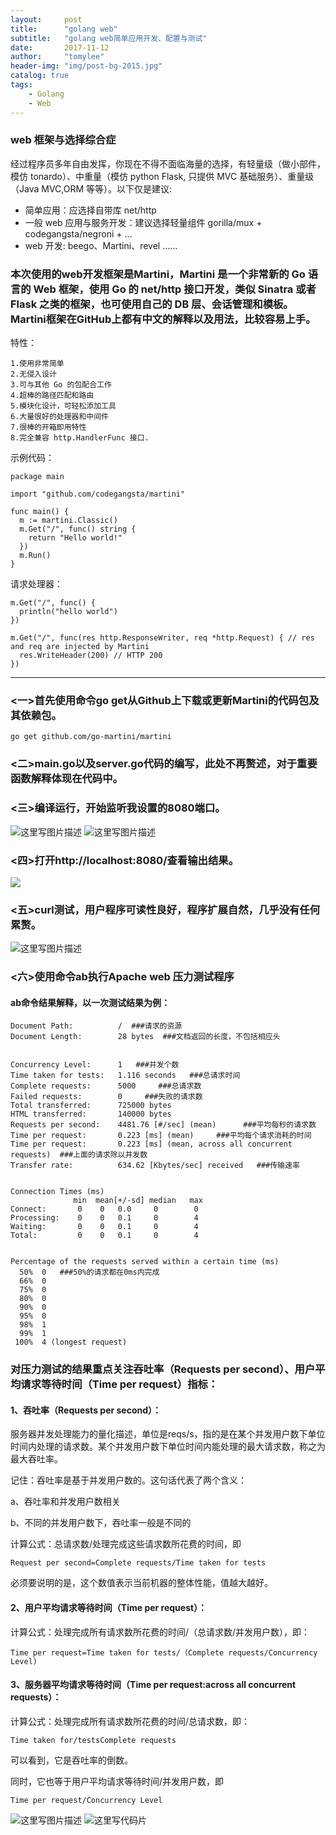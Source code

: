 ```yaml
---
layout:     post
title:      "golang web"
subtitle:   "golang web简单应用开发、配置与测试"
date:       2017-11-12
author:     "tomylee"
header-img: "img/post-bg-2015.jpg"
catalog: true
tags:
    - Golang
    - Web
---
```


### web 框架与选择综合症

经过程序员多年自由发挥，你现在不得不面临海量的选择，有轻量级（做小部件，模仿 tonardo）、中重量（模仿 python Flask, 只提供 MVC 基础服务）、重量级（Java MVC,ORM 等等）。以下仅是建议:

- 简单应用：应选择自带库 net/http
- 一般 web 应用与服务开发：建议选择轻量组件 gorilla/mux + codegangsta/negroni + …
- web 开发: beego、Martini、revel ……

### 本次使用的web开发框架是Martini，Martini 是一个非常新的 Go 语言的 Web 框架，使用 Go 的 net/http 接口开发，类似 Sinatra 或者 Flask 之类的框架，也可使用自己的 DB 层、会话管理和模板。Martini框架在GitHub上都有中文的解释以及用法，比较容易上手。
特性：
```
1.使用非常简单
2.无侵入设计
3.可与其他 Go 的包配合工作
4.超棒的路径匹配和路由
5.模块化设计，可轻松添加工具
6.大量很好的处理器和中间件
7.很棒的开箱即用特性
8.完全兼容 http.HandlerFunc 接口.
```
示例代码：

```
package main

import "github.com/codegangsta/martini"

func main() {
  m := martini.Classic()
  m.Get("/", func() string {
    return "Hello world!"
  })
  m.Run()
}
```
请求处理器：
```
m.Get("/", func() {
  println("hello world")
})

m.Get("/", func(res http.ResponseWriter, req *http.Request) { // res and req are injected by Martini
  res.WriteHeader(200) // HTTP 200
})
```

---

### <一>首先使用命令go get从Github上下载或更新Martini的代码包及其依赖包。
```
go get github.com/go-martini/martini
```
### <二>main.go以及server.go代码的编写，此处不再赘述，对于重要函数解释体现在代码中。
### <三>编译运行，开始监听我设置的8080端口。
![这里写图片描述](http://img.blog.csdn.net/20171112223144988?watermark/2/text/aHR0cDovL2Jsb2cuY3Nkbi5uZXQvcXFfMzM0NTQxMTI=/font/5a6L5L2T/fontsize/400/fill/I0JBQkFCMA==/dissolve/70/gravity/SouthEast)
![这里写图片描述](http://img.blog.csdn.net/20171112223158430?watermark/2/text/aHR0cDovL2Jsb2cuY3Nkbi5uZXQvcXFfMzM0NTQxMTI=/font/5a6L5L2T/fontsize/400/fill/I0JBQkFCMA==/dissolve/70/gravity/SouthEast)
### <四>打开http://localhost:8080/查看输出结果。
![](http://img.blog.csdn.net/20171112223212322?watermark/2/text/aHR0cDovL2Jsb2cuY3Nkbi5uZXQvcXFfMzM0NTQxMTI=/font/5a6L5L2T/fontsize/400/fill/I0JBQkFCMA==/dissolve/70/gravity/SouthEast)
### <五>curl测试，用户程序可读性良好，程序扩展自然，几乎没有任何累赘。
![这里写图片描述](http://img.blog.csdn.net/20171112223225860?watermark/2/text/aHR0cDovL2Jsb2cuY3Nkbi5uZXQvcXFfMzM0NTQxMTI=/font/5a6L5L2T/fontsize/400/fill/I0JBQkFCMA==/dissolve/70/gravity/SouthEast)
### <六>使用命令ab执行Apache web 压力测试程序
#### ab命令结果解释，以一次测试结果为例：
```
Document Path:          /  ###请求的资源
Document Length:        28 bytes  ###文档返回的长度，不包括相应头


Concurrency Level:      1   ###并发个数
Time taken for tests:   1.116 seconds   ###总请求时间
Complete requests:      5000     ###总请求数
Failed requests:        0     ###失败的请求数
Total transferred:      725000 bytes
HTML transferred:       140000 bytes
Requests per second:    4481.76 [#/sec] (mean)      ###平均每秒的请求数
Time per request:       0.223 [ms] (mean)     ###平均每个请求消耗的时间
Time per request:       0.223 [ms] (mean, across all concurrent requests)  ###上面的请求除以并发数
Transfer rate:          634.62 [Kbytes/sec] received   ###传输速率


Connection Times (ms)
              min  mean[+/-sd] median   max
Connect:       0    0   0.0     0        0
Processing:    0    0   0.1     0        4
Waiting:       0    0   0.1     0        4
Total:         0    0   0.1     0        4


Percentage of the requests served within a certain time (ms)
  50%  0   ###50%的请求都在0ms内完成
  66%  0
  75%  0
  80%  0
  90%  0
  95%  0
  98%  1
  99%  1
 100%  4 (longest request)
```

### 对压力测试的结果重点关注吞吐率（Requests per second）、用户平均请求等待时间（Time per request）指标：

#### 1、吞吐率（Requests per second）：

服务器并发处理能力的量化描述，单位是reqs/s，指的是在某个并发用户数下单位时间内处理的请求数。某个并发用户数下单位时间内能处理的最大请求数，称之为最大吞吐率。

记住：吞吐率是基于并发用户数的。这句话代表了两个含义：

a、吞吐率和并发用户数相关

b、不同的并发用户数下，吞吐率一般是不同的

计算公式：总请求数/处理完成这些请求数所花费的时间，即

`Request per second=Complete requests/Time taken for tests`

必须要说明的是，这个数值表示当前机器的整体性能，值越大越好。

#### 2、用户平均请求等待时间（Time per request）：

计算公式：处理完成所有请求数所花费的时间/（总请求数/并发用户数），即：

`Time per request=Time taken for tests/（Complete requests/Concurrency Level)`

#### 3、服务器平均请求等待时间（Time per request:across all concurrent requests）：

计算公式：处理完成所有请求数所花费的时间/总请求数，即：

`Time taken for/testsComplete requests`

可以看到，它是吞吐率的倒数。

同时，它也等于用户平均请求等待时间/并发用户数，即

`Time per request/Concurrency Level`

![这里写图片描述](http://img.blog.csdn.net/20171112223234158?watermark/2/text/aHR0cDovL2Jsb2cuY3Nkbi5uZXQvcXFfMzM0NTQxMTI=/font/5a6L5L2T/fontsize/400/fill/I0JBQkFCMA==/dissolve/70/gravity/SouthEast)
![这里写代码片](http://img.blog.csdn.net/20171112223241751?watermark/2/text/aHR0cDovL2Jsb2cuY3Nkbi5uZXQvcXFfMzM0NTQxMTI=/font/5a6L5L2T/fontsize/400/fill/I0JBQkFCMA==/dissolve/70/gravity/SouthEast)


